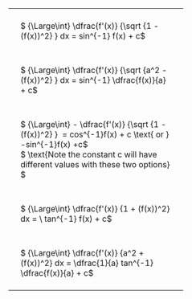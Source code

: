 #  
<br>
<style type="text/css">
#T_4cf56 th.col_heading {
  text-align: left;
  font-size: 1em;
}
#T_4cf56 td {
  text-align: left;
  font-size: 1em;
  padding: 1.5em;
}
#T_4cf56_row0_col0, #T_4cf56_row1_col0, #T_4cf56_row2_col0, #T_4cf56_row3_col0, #T_4cf56_row4_col0 {
  width: 300px;
  white-space: pre-wrap;
}
</style>
<table id="T_4cf56">
  <thead>
  </thead>
  <tbody>
    <tr>
      <td id="T_4cf56_row0_col0" class="data row0 col0" >$ {\Large\int} \dfrac{f'(x)} {\sqrt {1 - (f(x))^2} } dx = sin^{-1} f(x) + c$</td>
    </tr>
    <tr>
      <td id="T_4cf56_row1_col0" class="data row1 col0" >$ {\Large\int} \dfrac{f'(x)} {\sqrt {a^2 - (f(x))^2} } dx = sin^{-1} \dfrac{f(x)}{a} + c$</td>
    </tr>
    <tr>
      <td id="T_4cf56_row2_col0" class="data row2 col0" >$ {\Large\int} - \dfrac{f'(x)} {\sqrt {1 - (f(x))^2} }  = cos^{-1}f(x) + c \text{ or } -sin^{-1}f(x) +c$
$ \text{Note the constant c will have different values with these two options} $</td>
    </tr>
    <tr>
      <td id="T_4cf56_row3_col0" class="data row3 col0" >$ {\Large\int} \dfrac{f'(x)} {1 + (f(x))^2} dx = \ tan^{-1} f(x) + c$</td>
    </tr>
    <tr>
      <td id="T_4cf56_row4_col0" class="data row4 col0" >$ {\Large\int} \dfrac{f'(x)} {a^2 + (f(x))^2} dx = \dfrac{1}{a} tan^{-1} \dfrac{f(x)}{a} + c$</td>
    </tr>
  </tbody>
</table>
